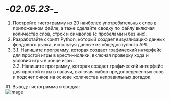 # -_02.05.23_-_
1. Постройте гистограмму из 20 наиболее употребительных слов в приложенном файле, а таже сделайте сводку по файлу включая количество слов, строк и символов (с пробелами и без них).
2. Разработайте скрипт Python, который создает визуализацию данных фондового рынка, используя данные из общедоступного API.
3. 
   3.1. Напишите программу, которая создает графический интерфейс для простой игры в крести-нолики, включая проверку хода и условия игры в конце игры.\
   3.2. Напишите программу, которая создает графический интерфейс для простой игры в палачи, включая набор предопределенных слов и подсчет очков на основе количества неправильных догадок.
   
#1. Вывод:
гистограмма и сводка:\
![image](https://user-images.githubusercontent.com/114482797/235775836-0bb82b57-608b-4b8e-9f6e-482efb70bc26.png)
